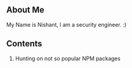 ## About Me

My Name is Nishant, I am a security engineer. :)


## Contents
1. Hunting on not so popular NPM packages
